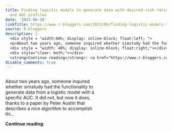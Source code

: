 ```yaml
---
title: Finding logistic models to generate data with desired risk ratio, risk difference
  and AUC profiles
date: '2023-06-20'
linkTitle: https://www.r-bloggers.com/2023/06/finding-logistic-models-to-generate-data-with-desired-risk-ratio-risk-difference-and-auc-profiles/
source: R-bloggers
description: |-
  <div style = "width:60%; display: inline-block; float:left; ">
  <p>About two years ago, someone inquired whether simstudy had the functionality to generate data from a logistic model with a specific AUC. It did not, but now it does, thanks to a paper by Peter Austin that describes a nice algorithm to accomplish thi...</p></div>
  <div style = "width: 40%; display: inline-block; float:right;"></div>
  <div style="clear: both;"></div>
  <strong>Continue reading</strong>: <a href="https://www.r-bloggers.com/2023/06/finding-logistic-models-to-generate-data-with-desired-risk-ratio-risk-difference-and-auc-pro ...
disable_comments: true
---
```

<div style = "width:60%; display: inline-block; float:left; ">
<p>About two years ago, someone inquired whether simstudy had the functionality to generate data from a logistic model with a specific AUC. It did not, but now it does, thanks to a paper by Peter Austin that describes a nice algorithm to accomplish thi...</p></div>
<div style = "width: 40%; display: inline-block; float:right;"></div>
<div style="clear: both;"></div>
<strong>Continue reading</strong>: <a href="https://www.r-bloggers.com/2023/06/finding-logistic-models-to-generate-data-with-desired-risk-ratio-risk-difference-and-auc-pro ...